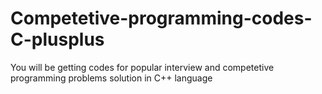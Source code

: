 # Competetive-programming-codes-C-plusplus

You will be getting codes for popular interview and competetive programming problems solution in C++ language
